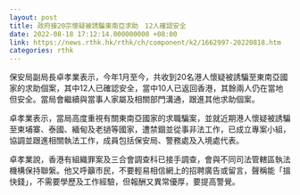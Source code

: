 ```yaml
---
layout: post
title: 政府接20宗懷疑被誘騙東南亞求助　12人確認安全
date: 2022-08-18 17:12:14.000000000 +08:00
link: https://news.rthk.hk/rthk/ch/component/k2/1662997-20220818.htm
categories: rthk
---
```


保安局副局長卓孝業表示，今年1月至今，共收到20名港人懷疑被誘騙至東南亞國家的求助個案，其中12人已確認安全，當中10人已返回香港，其餘兩人仍在當地但安全。當局會繼續與當事人家屬及相關部門溝通，跟進其他求助個案。

卓孝業表示，當局高度重視有關東南亞國家的求職騙案，並就近期港人懷疑被誘騙至柬埔寨、泰國、緬甸及老撾等國家，遭禁錮並從事非法工作，已成立專案小組，協調並跟進相關執法工作，成員包括保安局、警務處及入境處代表。

卓孝業說，香港有組織罪案及三合會調查科已接手調查，會與不同司法管轄區執法機構保持聯縏。他又呼籲市民，不要輕易相信網上的招聘廣告或留言，聲稱能「搵快錢」，不需要學歷及工作經驗，但報酬又異常優厚，要提高警覺。
